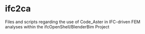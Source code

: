# ifc2ca
Files and scripts regarding the use of Code_Aster in IFC-driven FEM analyses within the ifcOpenShell/BlenderBim Project
